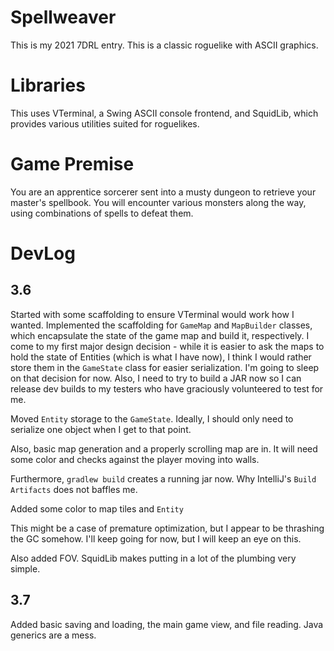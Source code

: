 # Spellweaver #

This is my 2021 7DRL entry. This is a classic roguelike with ASCII graphics.

# Libraries #

This uses VTerminal, a Swing ASCII console frontend, and SquidLib, which
provides various utilities suited for roguelikes.

# Game Premise #

You are an apprentice sorcerer sent into a musty dungeon to retrieve your
master's spellbook. You will encounter various monsters along the way,
using combinations of spells to defeat them.

# DevLog #

## 3.6 ##
Started with some scaffolding to ensure VTerminal would work how
I wanted. Implemented the scaffolding for `GameMap` and `MapBuilder` classes,
which encapsulate the state of the game map and build it, respectively.
I come to my first major design decision - while it is easier to ask the
maps to hold the state of Entities (which is what I have now), I think I would
rather store them in the `GameState` class for easier serialization. I'm
going to sleep on that decision for now. Also, I need to try to build a
JAR now so I can release dev builds to my testers who have graciously
volunteered to test for me.

Moved `Entity` storage to the `GameState`. Ideally, I should only need to
serialize one object when I get to that point.

Also, basic map generation and a properly scrolling map are in. It will need
some color and checks against the player moving into walls.

Furthermore, `gradlew build` creates a running jar now. Why
IntelliJ's `Build Artifacts` does not baffles me.

Added some color to map tiles and `Entity`

This might be a case of premature optimization, but I appear to be
thrashing the GC somehow. I'll keep going for now, but I will keep
an eye on this.

Also added FOV. SquidLib makes putting in a lot of the plumbing
very simple.

## 3.7 ##

Added basic saving and loading, the main game view, and file reading.
Java generics are a mess.



